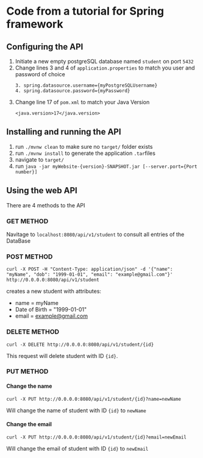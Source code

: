 # Code from a tutorial for Spring framework

## Configuring the API
1. Initiate a new empty postgreSQL database named `student` on port `5432`
2. Change lines 3 and 4 of `application.properties` to match you user and password of choice
    ```
    3. spring.datasource.username={myPostgreSQLUsername}
    4. spring.datasource.password={myPassword}
    ```
3. Change line 17 of `pom.xml` to match your Java Version
    ```
    <java.version>17</java.version>
    ```

## Installing and running the API
1. run `./mvnw clean` to make sure no `target/` folder exists
2. run `./mvnw install` to generate the application `.tar`files
3. navigate to `target/`
4. run `java -jar myWebsite-{version}-SNAPSHOT.jar [--server.port={Port number}]`

## Using the web API
There are 4 methods to the API
### GET METHOD
Navitage to `localhost:8080/api/v1/student` to consult all entries of the DataBase

### POST METHOD
`curl -X POST -H "Content-Type: application/json" -d '{"name": "myName", "dob": "1999-01-01", "email": "example@gmail.com"}' http://0.0.0.0:8080/api/v1/student`

creates a new student with attributes: 
* name = myName
* Date of Birth = "1999-01-01"
* email = example@gmail.com

### DELETE METHOD
`curl -X DELETE http://0.0.0.0:8080/api/v1/student/{id}`

This request will delete student with ID `{id}`.

### PUT METHOD
#### Change the name
`curl -X PUT http://0.0.0.0:8080/api/v1/student/{id}?name=newName`

Will change the name of student with ID `{id}` to `newName`

#### Change the email
`curl -X PUT http://0.0.0.0:8080/api/v1/student/{id}?email=newEmail`

Will change the email of student with ID `{id}` to `newEmail`


